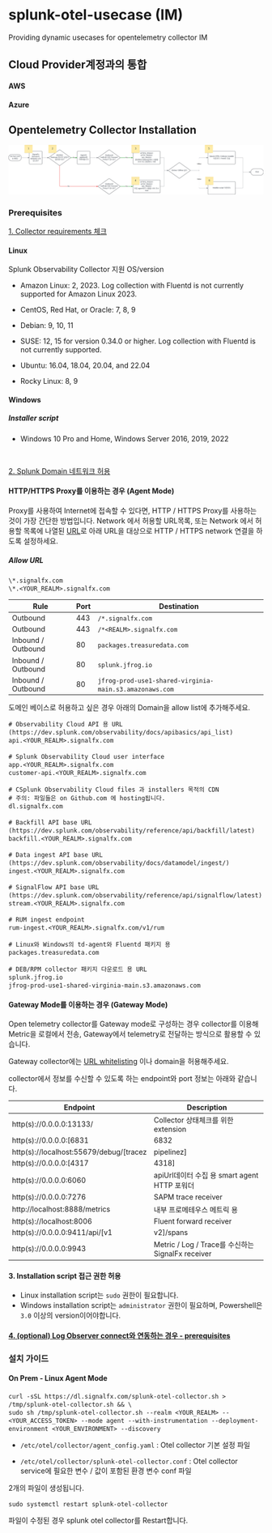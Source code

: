 # splunk-otel-usecase (IM)
Providing dynamic usecases for opentelemetry collector IM
## Cloud Provider계정과의 통합
#### AWS 
#### Azure

## Opentelemetry Collector Installation
![Collector Installation](./collectorinstallation.png)

### Prerequisites 
[1. Collector requirements 체크](https://docs.splunk.com/observability/en/gdi/opentelemetry/otel-requirements.html#collector-requirements
) 
 
#### Linux
Splunk Observability Collector 지원 OS/version

- Amazon Linux: 2, 2023. Log collection with Fluentd is not currently supported for Amazon Linux 2023.

- CentOS, Red Hat, or Oracle: 7, 8, 9

- Debian: 9, 10, 11

- SUSE: 12, 15 for version 0.34.0 or higher. Log collection with Fluentd is not currently supported.

- Ubuntu: 16.04, 18.04, 20.04, and 22.04

- Rocky Linux: 8, 9

#### Windows 
##### Installer script
- Windows 10 Pro and Home, Windows Server 2016, 2019, 2022

<br>

[2. Splunk Domain 네트워크 허용](https://docs.splunk.com/observability/en/admin/authentication/allow-services.html#allow-splunk-observability-cloud-services-in-your-network)

#### HTTP/HTTPS Proxy를 이용하는 경우 (Agent Mode)
Proxy를 사용하여 Internet에 접속할 수 있다면, HTTP / HTTPS Proxy를 사용하는 것이 가장 간단한 방법입니다. 
Network 에서 허용할 URL목록, 또는 Network 에서 허용할 목록에 나열된 [URL](https://docs.splunk.com/observability/en/admin/authentication/allow-services.html#urls-to-allow-in-your-network)로 아래 URL을 대상으로 HTTP / HTTPS network 연결을 하도록 설정하세요.

##### Allow URL
```
\*.signalfx.com
\*.<YOUR_REALM>.signalfx.com
```
|Rule|Port|Destination|
|---|---|---|
|Outbound|443|```/*.signalfx.com```|
|Outbound|443|```/*<REALM>.signalfx.com```|
|Inbound / Outbound |80|```packages.treasuredata.com```|
|Inbound / Outbound |80|```splunk.jfrog.io```|
|Inbound / Outbound |80|```jfrog-prod-use1-shared-virginia-main.s3.amazonaws.com```|



도메인 베이스로 허용하고 싶은 경우 아래의 Domain을 allow list에 추가해주세요.
```
# Observability Cloud API 용 URL (https://dev.splunk.com/observability/docs/apibasics/api_list)
api.<YOUR_REALM>.signalfx.com

# Splunk Observability Cloud user interface
app.<YOUR_REALM>.signalfx.com
customer-api.<YOUR_REALM>.signalfx.com

# CSplunk Observability Cloud files 과 installers 목적의 CDN
# 주의: 파일들은 on Github.com 에 hosting됩니다. 
dl.signalfx.com

# Backfill API base URL (https://dev.splunk.com/observability/reference/api/backfill/latest)
backfill.<YOUR_REALM>.signalfx.com

# Data ingest API base URL (https://dev.splunk.com/observability/docs/datamodel/ingest/)
ingest.<YOUR_REALM>.signalfx.com

# SignalFlow API base URL (https://dev.splunk.com/observability/reference/api/signalflow/latest)
stream.<YOUR_REALM>.signalfx.com

# RUM ingest endpoint
rum-ingest.<YOUR_REALM>.signalfx.com/v1/rum

# Linux와 Windows의 td-agent와 Fluentd 패키지 용
packages.treasuredata.com

# DEB/RPM collector 패키지 다운로드 용 URL
splunk.jfrog.io
jfrog-prod-use1-shared-virginia-main.s3.amazonaws.com
```

#### Gateway Mode를 이용하는 경우 (Gateway Mode)
Open telemetry collector를 Gateway mode로 구성하는 경우 collector를 이용해 Metric을 로컬에서 전송, Gateway에서 telemetry로 전달하는 방식으로 활용할 수 있습니다. 

Gateway collector에는 [URL whitelisting](./README.md/#allow-url) 이나 domain을 허용해주세요.

collector에서 정보를 수신할 수 있도록 하는 endpoint와 port 정보는 아래와 같습니다. 

|Endpoint|Description|
|---|---|
|http(s)://0.0.0.0:13133/ |Collector 상태체크를 위한 extension|
|http(s)://0.0.0.0:[6831|6832|14250|14268]/api/traces|gRPC 프로토콜 사용을 위한 Jaeger receiver|
|http(s)://localhost:55679/debug/[tracez|pipelinez]|컴포넌트 상태체크를 위한 zPages extension|
|http(s)://0.0.0.0:[4317|4318]|gRPC와 http를 이용하는 OTLP receiver 용|
|http(s)://0.0.0.0:6060|apiUrl데이터 수집 용 smart agent HTTP 포워더|
|http(s)://0.0.0.0:7276|SAPM trace receiver| 
| http://localhost:8888/metrics | 내부 프로메테우스 메트릭 용|
|http(s)://localhost:8006|Fluent forward receiver|
|http(s)://0.0.0.0:9411/api/[v1|v2]/spans|Zipkin receiver|
|http(s)://0.0.0.0:9943|Metric / Log / Trace를 수신하는 SignalFx receiver|



#### 3. Installation script 접근 권한 허용

- Linux installation script는 ```sudo``` 권한이 필요합니다. 
- Windows installation script는 ```administrator``` 권한이 필요하며, Powershell은 ```3.0``` 이상의 version이어야합니다. 

#### [4. (optional) Log Observer connect와 연동하는 경우 - prerequisites](https://docs.splunk.com/observability/en/logs/set-up-logconnect.html#prerequisites)



### 설치 가이드
#### On Prem - Linux Agent Mode

```
curl -sSL https://dl.signalfx.com/splunk-otel-collector.sh > /tmp/splunk-otel-collector.sh && \
sudo sh /tmp/splunk-otel-collector.sh --realm <YOUR_REALM> -- <YOUR_ACCESS_TOKEN> --mode agent --with-instrumentation --deployment-environment <YOUR_ENVIRONMENT> --discovery
```

- ```/etc/otel/collector/agent_config.yaml``` : Otel collector 기본 설정 파일

- ```/etc/otel/collector/splunk-otel-collector.conf``` : Otel collector service에 필요한 변수 / 값이 포함된 환경 변수 conf 파일

2개의 파일이 생성됩니다.

```
sudo systemctl restart splunk-otel-collector
```
파일이 수정된 경우 splunk otel collector를 Restart합니다. 



